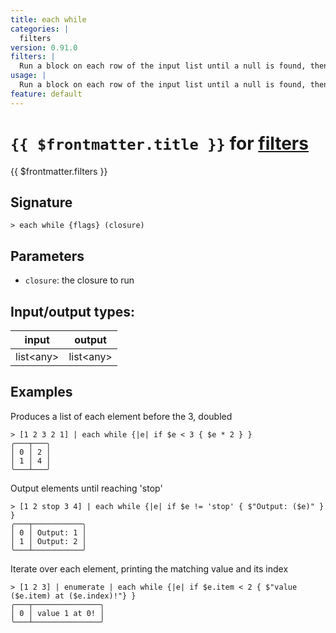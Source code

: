 ```yaml
---
title: each while
categories: |
  filters
version: 0.91.0
filters: |
  Run a block on each row of the input list until a null is found, then create a new list with the results.
usage: |
  Run a block on each row of the input list until a null is found, then create a new list with the results.
feature: default
---
```

<!-- This file is automatically generated. Please edit the command in https://github.com/nushell/nushell instead. -->

# `{{ $frontmatter.title }}` for [filters](/commands/categories/filters.md)

<div class='command-title'>{{ $frontmatter.filters }}</div>

## Signature

```> each while {flags} (closure)```

## Parameters

 -  `closure`: the closure to run


## Input/output types:

| input     | output    |
| --------- | --------- |
| list\<any\> | list\<any\> |

## Examples

Produces a list of each element before the 3, doubled
```nu
> [1 2 3 2 1] | each while {|e| if $e < 3 { $e * 2 } }
╭───┬───╮
│ 0 │ 2 │
│ 1 │ 4 │
╰───┴───╯

```

Output elements until reaching 'stop'
```nu
> [1 2 stop 3 4] | each while {|e| if $e != 'stop' { $"Output: ($e)" } }
╭───┬───────────╮
│ 0 │ Output: 1 │
│ 1 │ Output: 2 │
╰───┴───────────╯

```

Iterate over each element, printing the matching value and its index
```nu
> [1 2 3] | enumerate | each while {|e| if $e.item < 2 { $"value ($e.item) at ($e.index)!"} }
╭───┬───────────────╮
│ 0 │ value 1 at 0! │
╰───┴───────────────╯

```
